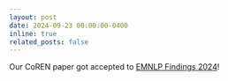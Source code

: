 ```yaml
---
layout: post
date: 2024-09-23 00:00:00-0400
inline: true
related_posts: false
---
```


Our CoREN paper got accepted to [EMNLP Findings 2024](https://2024.emnlp.org/)!
